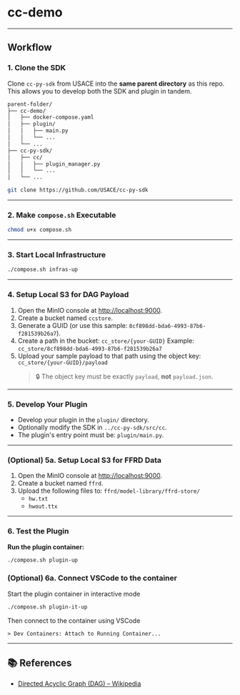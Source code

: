 # cc-demo

---

## Workflow

### 1. Clone the SDK

Clone `cc-py-sdk` from USACE into the **same parent directory** as this repo. This allows you to develop both the SDK and plugin in tandem.

```graphql
parent-folder/
├── cc-demo/
│   ├── docker-compose.yaml
│   ├── plugin/
│   │   ├── main.py
│   │   └── ...
│   └── ...
├── cc-py-sdk/
│   ├── cc/
│   │   ├── plugin_manager.py
│   │   └── ...
│   └── ...
```

```bash
git clone https://github.com/USACE/cc-py-sdk
````

---

### 2. Make `compose.sh` Executable
```bash
chmod u+x compose.sh
```

---

### 3. Start Local Infrastructure
```bash
./compose.sh infras-up
```

---

### 4. Setup Local S3 for DAG Payload

1. Open the MinIO console at [http://localhost:9000](http://localhost:9000).
2. Create a bucket named `ccstore`.
3. Generate a GUID (or use this sample: `8cf898dd-bda6-4993-87b6-f281539b26a7`).
4. Create a path in the bucket:
   `cc_store/{your-GUID}`
   Example: `cc_store/8cf898dd-bda6-4993-87b6-f281539b26a7`
5. Upload your sample payload to that path using the object key:
   `cc_store/{your-GUID}/payload`
   > 🔒 The object key must be exactly `payload`, **not** `payload.json`.

---

### 5. Develop Your Plugin

- Develop your plugin in the `plugin/` directory.
- Optionally modify the SDK in `../cc-py-sdk/src/cc`.
- The plugin's entry point must be: `plugin/main.py`.

---

### (Optional) 5a. Setup Local S3 for FFRD Data

1. Open the MinIO console at [http://localhost:9000](http://localhost:9000).
2. Create a bucket named `ffrd`.
3. Upload the following files to:
   `ffrd/model-library/ffrd-store/`
   - `hw.txt`
   - `hwout.ttx`

---

### 6. Test the Plugin

**Run the plugin container:**

```bash
./compose.sh plugin-up
```

### (Optional) 6a. Connect VSCode to the container

Start the plugin container in interactive mode

```bash
./compose.sh plugin-it-up
```

Then connect to the container using VSCode

```plaintext
> Dev Containers: Attach to Running Container...
```

---

## 📚 References

- [Directed Acyclic Graph (DAG) – Wikipedia](https://en.wikipedia.org/wiki/Directed_acyclic_graph)
